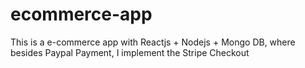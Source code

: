 # ecommerce-app

This is a e-commerce app with Reactjs + Nodejs + Mongo DB, where besides Paypal Payment, I implement the Stripe Checkout
